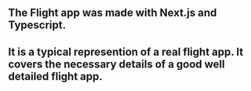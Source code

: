 ## The Flight app was made with Next.js and Typescript. 
## It is a typical represention of a real flight app. It covers the necessary details of a good well detailed flight app.
